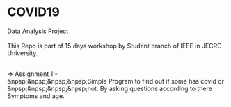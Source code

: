 # COVID19
Data Analysis Project
<br><br>
This Repo is part of 15 days workshop by Student branch of IEEE in JECRC University.
<br><br>
<p>
=> Assignment 1:-<br>
&npsp;&npsp;&npsp;&npsp;Simple Program to find out if some has covid or &npsp;&npsp;&npsp;&npsp;not. By asking questions according to there Symptoms and age.
</p>